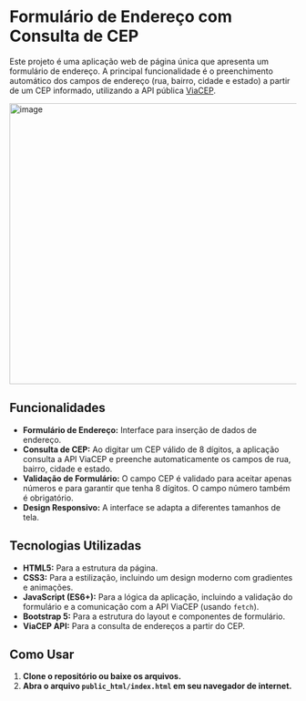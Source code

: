 # Formulário de Endereço com Consulta de CEP

Este projeto é uma aplicação web de página única que apresenta um formulário de endereço. A principal funcionalidade é o preenchimento automático dos campos de endereço (rua, bairro, cidade e estado) a partir de um CEP informado, utilizando a API pública [ViaCEP](https://viacep.com.br/).

<img width="1228" height="493" alt="image" src="https://github.com/user-attachments/assets/c94644ad-5533-4416-806a-8b30544093d7" />

## Funcionalidades

- **Formulário de Endereço:** Interface para inserção de dados de endereço.
- **Consulta de CEP:** Ao digitar um CEP válido de 8 dígitos, a aplicação consulta a API ViaCEP e preenche automaticamente os campos de rua, bairro, cidade e estado.
- **Validação de Formulário:** O campo CEP é validado para aceitar apenas números e para garantir que tenha 8 dígitos. O campo número também é obrigatório.
- **Design Responsivo:** A interface se adapta a diferentes tamanhos de tela.

## Tecnologias Utilizadas

- **HTML5:** Para a estrutura da página.
- **CSS3:** Para a estilização, incluindo um design moderno com gradientes e animações.
- **JavaScript (ES6+):** Para a lógica da aplicação, incluindo a validação do formulário e a comunicação com a API ViaCEP (usando `fetch`).
- **Bootstrap 5:** Para a estrutura do layout e componentes de formulário.
- **ViaCEP API:** Para a consulta de endereços a partir do CEP.

## Como Usar

1. **Clone o repositório ou baixe os arquivos.**
2. **Abra o arquivo `public_html/index.html` em seu navegador de internet.**

